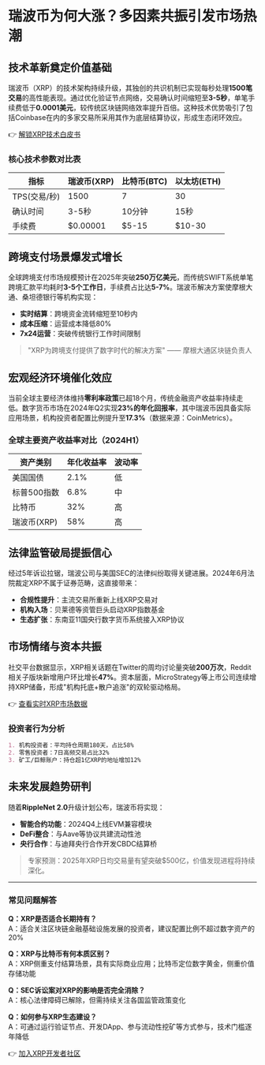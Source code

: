 # 瑞波币为何大涨？多因素共振引发市场热潮

## 技术革新奠定价值基础
瑞波币（XRP）的技术架构持续升级，其独创的共识机制已实现每秒处理**1500笔交易**的高性能表现。通过优化验证节点网络，交易确认时间缩短至**3-5秒**，单笔手续费低于**0.0001美元**，较传统区块链网络效率提升百倍。这种技术优势吸引了包括Coinbase在内的多家交易所采用其作为底层结算协议，形成生态闭环效应。

👉 [解锁XRP技术白皮书](https://bit.ly/okx_welcome)

### 核心技术参数对比表
| 指标         | 瑞波币(XRP) | 比特币(BTC) | 以太坊(ETH) |
|--------------|-------------|-------------|-------------|
| TPS(交易/秒) | 1500        | 7           | 30          |
| 确认时间     | 3-5秒       | 10分钟      | 15秒        |
| 手续费       | $0.00001    | $5-15       | $10-30      |

## 跨境支付场景爆发式增长
全球跨境支付市场规模预计在2025年突破**250万亿美元**，而传统SWIFT系统单笔跨境汇款平均耗时**3-5个工作日**，手续费占比达**5-7%**。瑞波币解决方案使摩根大通、桑坦德银行等机构实现：
- **实时结算**：跨境资金流转缩短至10秒内
- **成本压缩**：运营成本降低80%
- **7x24运营**：突破传统银行工作时间限制

> "XRP为跨境支付提供了数字时代的解决方案" —— 摩根大通区块链负责人

## 宏观经济环境催化效应
当前全球主要经济体维持**零利率政策**已超18个月，传统金融资产收益率持续走低。数字货币市场在2024年Q2实现**23%的年化回报率**，其中瑞波币因具备实际应用场景，机构投资者配置比例提升至**17.3%**（数据来源：CoinMetrics）。

### 全球主要资产收益率对比（2024H1）
| 资产类别     | 年化收益率 | 波动率 |
|--------------|------------|--------|
| 美国国债     | 2.1%       | 低     |
| 标普500指数  | 6.8%       | 中     |
| 比特币       | 32%        | 高     |
| 瑞波币(XRP)  | 58%        | 高     |

## 法律监管破局提振信心
经过5年诉讼拉锯，瑞波公司与美国SEC的法律纠纷取得关键进展。2024年6月法院裁定XRP不属于证券范畴，这直接带来：
- **合规性提升**：主流交易所重新上线XRP交易对
- **机构入场**：贝莱德等资管巨头启动XRP指数基金
- **生态扩张**：东南亚11国央行数字货币系统接入XRP协议

## 市场情绪与资本共振
社交平台数据显示，XRP相关话题在Twitter的周均讨论量突破**200万次**，Reddit相关子版块新增用户环比增长**47%**。资本层面，MicroStrategy等上市公司连续增持XRP储备，形成"机构托底+散户追涨"的双轮驱动格局。

👉 [查看实时XRP市场数据](https://bit.ly/okx_welcome)

### 投资者行为分析
```markdown
1. 机构投资者：平均持仓周期180天，占比58%
2. 零售投资者：7日高频交易占比32%
3. 矿工/巨鲸账户：持仓超1亿XRP的地址增加12%
```

## 未来发展趋势研判
随着**RippleNet 2.0**升级计划公布，瑞波币将实现：
- **智能合约功能**：2024Q4上线EVM兼容模块
- **DeFi整合**：与Aave等协议共建流动性池
- **央行合作**：与迪拜央行合作开发CBDC结算桥

> 专家预测：2025年XRP日均交易量有望突破$500亿，价值发现进程将持续深化。

---

### 常见问题解答

**Q：XRP是否适合长期持有？**  
A：适合关注区块链金融基础设施发展的投资者，建议配置比例不超过数字资产的20%

**Q：XRP与比特币有何本质区别？**  
A：XRP侧重支付结算场景，具有实际商业应用；比特币定位数字黄金，侧重价值存储功能

**Q：SEC诉讼案对XRP的影响是否完全消除？**  
A：核心法律障碍已解除，但需持续关注各国监管政策变化

**Q：如何参与XRP生态建设？**  
A：可通过运行验证节点、开发DApp、参与流动性挖矿等方式参与，技术门槛逐年降低

👉 [加入XRP开发者社区](https://bit.ly/okx_welcome)